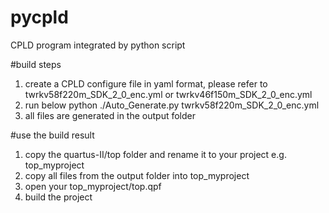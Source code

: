 # pycpld
CPLD program integrated by python script

#build steps
1. create a CPLD configure file in yaml format, please refer to twrkv58f220m_SDK_2_0_enc.yml or twrkv46f150m_SDK_2_0_enc.yml
2. run below
python ./Auto_Generate.py twrkv58f220m_SDK_2_0_enc.yml
3. all files are generated in the output folder

#use the build result
1. copy the quartus-II/top folder and rename it to your project e.g. top_myproject
2. copy all files from the output folder into top_myproject
3. open your top_myproject/top.qpf
4. build the project

